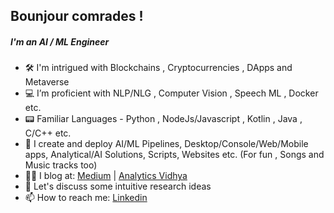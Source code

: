 ##  Bounjour comrades !
##### I'm an AI / ML Engineer

- 🛠 I'm intrigued with Blockchains , Cryptocurrencies , DApps and Metaverse
- 💻 I’m proficient with NLP/NLG , Computer Vision , Speech ML , Docker etc.
- 📟 Familiar Languages - Python , NodeJs/Javascript , Kotlin , Java , C/C++ etc.
- 🔧 I create and deploy AI/ML Pipelines, Desktop/Console/Web/Mobile apps, Analytical/AI Solutions, Scripts, Websites etc. (For fun , Songs and Music tracks too)
- ✍🏻 I blog at: [Medium](https://medium.com/@vaibhavhaswani) | [Analytics Vidhya](https://www.analyticsvidhya.com/blog/author/vaibhavhaswani/)
- 💬 Let's discuss some intuitive research ideas
- 📫 How to reach me: [Linkedin](https://www.linkedin.com/in/vaibhav-haswani-2078b888/)
